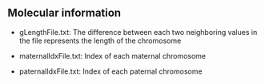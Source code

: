 ## Molecular information

- gLengthFile.txt: The difference between each two neighboring values in the file represents the length of the chromosome

- maternalIdxFile.txt: Index of each maternal chromosome

- paternalIdxFile.txt: Index of each paternal chromosome
